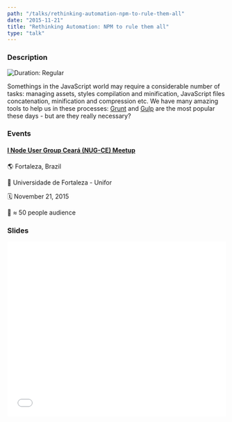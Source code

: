 ```yaml
---
path: "/talks/rethinking-automation-npm-to-rule-them-all"
date: "2015-11-21"
title: "Rethinking Automation: NPM to rule them all"
type: "talk"
---
```


### Description

![Duration: Regular](https://img.shields.io/badge/duration-regular-yellowgreen?style=for-the-badge)

Somethings in the JavaScript world may require a considerable number of tasks: managing assets, styles compilation and minification, JavaScript files concatenation, minification and compression etc. We have many amazing tools to help us in these processes: [Grunt](http://gruntjs.com/) and [Gulp](http://gulpjs.com/) are the most popular these days - but are they really necessary?

### Events

#### [I Node User Group Ceará (NUG-CE) Meetup](http://nug-ce.org/)

🌎 Fortaleza, Brazil

📍 Universidade de Fortaleza - Unifor

🗓️ November 21, 2015

👥 ≈ 50 people audience

### Slides

<div style="left: 0; width: 100%; height: 0; position: relative; padding-bottom: 79.5798%;"><iframe src="//speakerdeck.com/player/125911048dc349b4890898a37118c2e6" style="border: 0; top: 0; left: 0; width: 100%; height: 100%; position: absolute;" allowfullscreen scrolling="no"></iframe></div>
